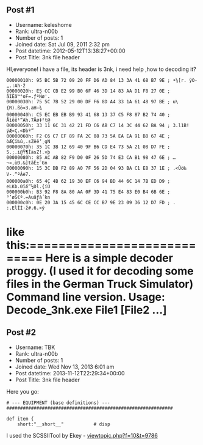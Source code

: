 ## Post #1
- Username: keleshome
- Rank: ultra-n00b
- Number of posts: 1
- Joined date: Sat Jul 09, 2011 2:32 pm
- Post datetime: 2012-05-12T13:38:27+00:00
- Post Title: 3nk file header

HI,everyone! 
i have a file, its header is 3nk, i need help ,how to decoding it?

```
00000010h: 95 BC 5B 72 09 20 FF D6 AD 84 13 3A 41 68 B7 9E ; •¼[r. ÿÖ­„.:Ah·ž
00000020h: E5 CC CB E2 99 B0 6F 46 3D 14 83 AA D1 F8 27 0E ; åÌËâ™°oF=.ƒªÑø'.
00000030h: 75 5C 7B 52 29 00 DF F6 8D A4 33 1A 61 48 97 BE ; u\{R).ßö¤3.aH—¾
00000040h: C5 EC EB EB B9 93 41 68 13 37 C5 F8 87 B2 74 40 ; Åìëë¹“Ah.7Åø‡²t@
00000050h: 33 11 6C 31 42 21 FD C6 AB C7 14 3C 44 62 BA 94 ; 3.l1B!ýÆ«Ç.<Dbº”
00000060h: F2 C6 C7 EF 89 FA 2C 08 73 5A EA EA 91 B8 67 4E ; òÆÇï‰ú,.sZêê‘¸gN
00000070h: 35 1C 3B 12 69 40 9F B6 CD E4 73 5A 21 08 D7 FE ; 5.;.i@Ÿ¶ÍäsZ!.×þ
00000080h: 85 AC AB 82 F9 D0 0F 26 5D 74 E3 CA B1 98 47 6E ; …¬«‚ùÐ.&]tãÊ±˜Gn
00000090h: 15 3C DB F2 89 A0 7F 56 2D 04 93 BA C1 E8 37 1E ; .<Ûò‰ V-.“ºÁè7.
000000a0h: 65 4C 4B 62 19 30 EF C6 94 BD 44 6C 14 7B ED D9 ; eLKb.0ïÆ”½Dl.{íÙ
000000b0h: B3 92 F8 8A 80 AA 0F 3D 41 75 E4 83 E0 B4 6B 6E ; ³’øŠ€ª.=Auäƒà´kn
000000c0h: 0E 20 3A 15 45 6C CE CC B7 9E 23 09 36 12 D7 FD ; . :.ElÎÌ·ž#.6.×ý
```

like this:============================
Here is a simple decoder proggy. (I used it for decoding some files in the German Truck Simulator)
Command line version. Usage:
Decode_3nk.exe File1 [File2 ...]
===================================
## Post #2
- Username: TBK
- Rank: ultra-n00b
- Number of posts: 1
- Joined date: Wed Nov 13, 2013 6:01 am
- Post datetime: 2013-11-12T22:29:34+00:00
- Post Title: 3nk file header

Here you go:

```
# --- EQUIPMENT (base definitions) ---
#############################################################

def item {
	short:"__short__"			# disp
```


I used the SCSSIITool by Ekey - [viewtopic.php?f=10&t=9786](http://forum.xentax.com/viewtopic.php?f=10&t=9786)
